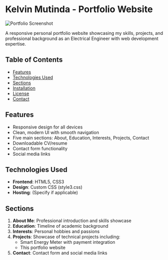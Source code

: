 # Kelvin Mutinda - Portfolio Website

![Portfolio Screenshot](https://images.unsplash.com/photo-1555066931-4365d14bab8c)

A responsive personal portfolio website showcasing my skills, projects, and professional background as an Electrical Engineer with web development expertise.

## Table of Contents
- [Features](#features)
- [Technologies Used](#technologies-used)
- [Sections](#sections)
- [Installation](#installation)
- [License](#license)
- [Contact](#contact)

## Features
- Responsive design for all devices
- Clean, modern UI with smooth navigation
- Five main sections: About, Education, Interests, Projects, Contact
- Downloadable CV/resume
- Contact form functionality
- Social media links

## Technologies Used
- **Frontend**: HTML5, CSS3
- **Design**: Custom CSS (style3.css)
- **Hosting**: (Specify if applicable)

## Sections
1. **About Me**: Professional introduction and skills showcase
2. **Education**: Timeline of academic background
3. **Interests**: Personal hobbies and passions
4. **Projects**: Showcase of technical projects including:
   - Smart Energy Meter with payment integration
   - This portfolio website
5. **Contact**: Contact form and social media links

